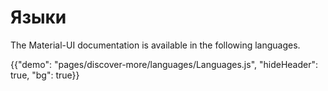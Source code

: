 # Языки

<p class="description">The Material-UI documentation is available in the following languages.</p>

{{"demo": "pages/discover-more/languages/Languages.js", "hideHeader": true, "bg": true}}